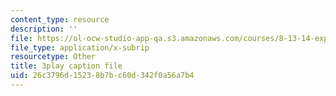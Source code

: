 ```yaml
---
content_type: resource
description: ''
file: https://ol-ocw-studio-app-qa.s3.amazonaws.com/courses/8-13-14-experimental-physics-i-ii-junior-lab-fall-2016-spring-2017/26c3796d15238b7bc60d342f0a56a7b4_YcuKaphreT0.srt
file_type: application/x-subrip
resourcetype: Other
title: 3play caption file
uid: 26c3796d-1523-8b7b-c60d-342f0a56a7b4
---
```

